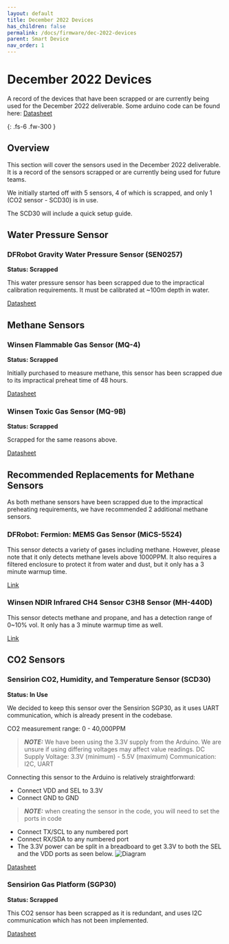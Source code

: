 ```yaml
---
layout: default
title: December 2022 Devices
has_children: false
permalink: /docs/firmware/dec-2022-devices
parent: Smart Device
nav_order: 1
---
```


# December 2022 Devices

A record of the devices that have been scrapped or are currently being used for the December 2022 deliverable.
Some arduino code can be found here: [Datasheet](https://github.com/BCIT-Reseach-Long-Term-ISSP/sensor-investigation-and-testing)

{: .fs-6 .fw-300 }

## Overview

This section will cover the sensors used in the December 2022 deliverable. It is a record of the sensors scrapped or are currently being used for future teams.

We initially started off with 5 sensors, 4 of which is scrapped, and only 1 (CO2 sensor - SCD30) is in use.

The SCD30 will include a quick setup guide.


## Water Pressure Sensor

### DFRobot Gravity Water Pressure Sensor (SEN0257)

**Status: Scrapped**

This water pressure sensor has been scrapped due to the impractical calibration requirements. It must be calibrated at ~100m depth in water.

[Datasheet](https://wiki.dfrobot.com/Gravity__Water_Pressure_Sensor_SKU__SEN0257)



## Methane Sensors

### Winsen Flammable Gas Sensor (MQ-4)

**Status: Scrapped**

Initially purchased to measure methane, this sensor has been scrapped due to its impractical preheat time of 48 hours.

[Datasheet](https://cdn.sparkfun.com/datasheets/Sensors/Biometric/MQ-4%20Ver1.3%20-%20Manual.pdf)


### Winsen Toxic Gas Sensor (MQ-9B)

**Status: Scrapped**

Scrapped for the same reasons above.

[Datasheet](https://cdn.sparkfun.com/assets/d/f/5/e/2/MQ-9B_Ver1.4__-_Manual.pdf)


## Recommended Replacements for Methane Sensors

As both methane sensors have been scrapped due to the impractical preheating requirements, we have recommended 2 additional methane sensors.

### DFRobot: Fermion: MEMS Gas Sensor (MiCS-5524)

This sensor detects a variety of gases including methane. However, please note that it only detects methane levels above 1000PPM. It also requires a filtered enclosure to protect it from water and dust, but it only has a 3 minute warmup time.

[Link](https://www.dfrobot.com/product-2419.html)


### Winsen NDIR Infrared CH4 Sensor C3H8 Sensor (MH-440D)

This sensor detects methane and propane, and has a detection range of 0~10% vol. It only has a 3 minute warmup time as well.

[Link](https://shop.winsen-sensor.com/products/mh-440d-ndir-infrared-ch4-sensor-c3h8-sensor?variant=42124558860480)



## CO2 Sensors

### Sensirion CO2, Humidity, and Temperature Sensor (SCD30)

**Status: In Use**

We decided to keep this sensor over the Sensirion SGP30, as it uses UART communication, which is already present in the codebase.

CO2 measurement range: 0 - 40,000PPM
> **_NOTE:_** We have been using the 3.3V supply from the Arduino. We are unsure if using differing voltages may affect value readings.
DC Supply Voltage: 3.3V (minimum) - 5.5V (maximum)
Communication: I2C, UART

Connecting this sensor to the Arduino is relatively straightforward:
- Connect VDD and SEL to 3.3V
- Connect GND to GND
> **_NOTE:_** when creating the sensor in the code, you will need to set the ports in code
- Connect TX/SCL to any numbered port
- Connect RX/SDA to any numbered port 
- The 3.3V power can be split in a breadboard to get 3.3V to both the SEL and the VDD ports as seen below.
![Diagram](/assets/wiring.png)

[Datasheet](https://sensirion.com/media/documents/4EAF6AF8/61652C3C/Sensirion_CO2_Sensors_SCD30_Datasheet.pdf)


### Sensirion Gas Platform (SGP30)

**Status: Scrapped**

This CO2 sensor has been scrapped as it is redundant, and uses I2C communication which has not been implemented.

[Datasheet](https://files.seeedstudio.com/wiki/Grove-VOC_and_eCO2_Gas_Sensor-SGP30/res/Sensirion_Gas_Sensors_SGP30_Datasheet_EN.pdf)

